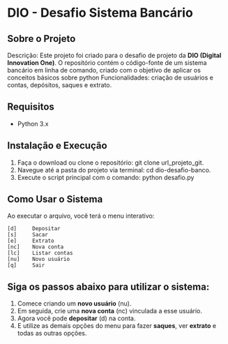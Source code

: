 # DIO - Desafio Sistema Bancário

## Sobre o Projeto
Descrição:
Este projeto foi criado para o desafio de projeto da **DIO (Digital Innovation One)**. O repositório contém o código-fonte de um sistema bancário em linha de comando, criado  com o objetivo de aplicar os conceitos básicos sobre python
Funcionalidades: 
criação de usuários e contas, depósitos, saques e extrato.

## Requisitos
- Python 3.x

## Instalação e Execução
1. Faça o download ou clone o repositório:
git clone url_projeto_git.
2. Navegue até a pasta do projeto via terminal:
cd dio-desafio-banco.
3. Execute o script principal com o comando:
python desafio.py

## Como Usar o Sistema
Ao executar o arquivo, você terá o menu interativo:
```================ MENU ================
[d]     Depositar
[s]     Sacar
[e]     Extrato
[nc]    Nova conta
[lc]    Listar contas
[nu]    Novo usuário
[q]     Sair
```
## Siga os passos abaixo para utilizar o sistema:
1. Comece criando um **novo usuário** (nu).
2. Em seguida, crie uma **nova conta** (nc) vinculada a esse usuário.
3. Agora você pode **depositar** (d) na conta.
4. E utilize as demais opções do menu para fazer **saques**, ver **extrato** e todas as outras opções.
